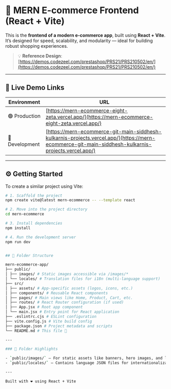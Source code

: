 # 🛒 MERN E-commerce Frontend (React + Vite)

This is the **frontend of a modern e-commerce app**, built using **React + Vite**. It’s designed for speed, scalability, and modularity — ideal for building robust shopping experiences.

> 💡 **Reference Design**:  
> [https://demos.codezeel.com/prestashop/PRS21/PRS210502/en/](https://demos.codezeel.com/prestashop/PRS21/PRS210502/en/)

---

## 🔗 Live Demo Links

| Environment | URL                                                                 |
|-------------|----------------------------------------------------------------------|
| 🟢 Production | [https://mern-ecommerce-eight-zeta.vercel.app/](https://mern-ecommerce-eight-zeta.vercel.app/) |
| 🧪 Development | [https://mern-ecommerce-git-main-siddhesh-kulkarnis-projects.vercel.app/](https://mern-ecommerce-git-main-siddhesh-kulkarnis-projects.vercel.app/) |

---

## ⚙️ Getting Started

To create a similar project using Vite:

```bash
# 1. Scaffold the project
npm create vite@latest mern-ecommerce -- --template react

# 2. Move into the project directory
cd mern-ecommerce

# 3. Install dependencies
npm install

# 4. Run the development server
npm run dev


## 🧱 Folder Structure

mern-ecommerce-app/
├── public/
│ ├── images/ # Static images accessible via /images/*
│ └── locales/ # Translation files for i18n (multi-language support)
├── src/
│ ├── assets/ # App-specific assets (logos, icons, etc.)
│ ├── components/ # Reusable React components
│ ├── pages/ # Main views like Home, Product, Cart, etc.
│ ├── routes/ # React Router configuration (if used)
│ ├── App.jsx # Root app component
│ └── main.jsx # Entry point for React application
├── .eslintrc.cjs # ESLint configuration
├── vite.config.js # Vite build config
├── package.json # Project metadata and scripts
└── README.md # This file 📘

---

### 📁 Folder Highlights

- `public/images/` – For static assets like banners, hero images, and logos that don’t change often.
- `public/locales/` – Contains language JSON files for internationalization (e.g., `en.json`, `mr.json`). Useful with libraries like `i18next`.

---

Built with ❤️ using React + Vite
